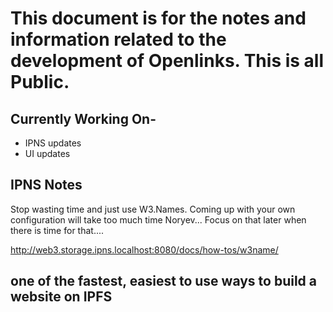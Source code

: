 # This document is for the notes and information related to the development of Openlinks. This is all Public.

## Currently Working On- 

- IPNS updates
- UI updates







## IPNS Notes

Stop wasting time and just use W3.Names. Coming up with your own configuration will take too much time Noryev... Focus on that later when there is time for that.... 

http://web3.storage.ipns.localhost:8080/docs/how-tos/w3name/

## one of the fastest, easiest to use ways to build a website on IPFS
